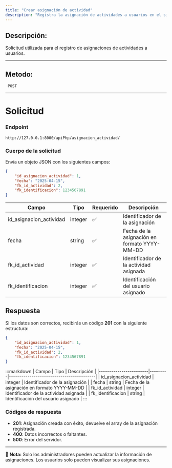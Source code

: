 ```yaml
---
title: "Crear asignación de actividad"
description: "Registra la asignación de actividades a usuarios en el sistema."
---
```


## Descripción:
Solicitud utilizada para el registro de asignaciones de actividades a usuarios.

---

## Metodo: 
```
 POST
```
---

# **Solicitud**

### **Endpoint**
```
http://127.0.0.1:8000/apiPhp/asignacion_actividad/
```

### **Cuerpo de la solicitud**
Envía un objeto JSON con los siguientes campos:

```json
{
    "id_asignacion_actividad": 1,
    "fecha": "2025-04-15",
    "fk_id_actividad": 2,
    "fk_identificacion": 1234567891
}
```

| Campo                  | Tipo    | Requerido | Descripción                            |
|------------------------|---------|-----------|------------------------------------------|
| id_asignacion_actividad | integer | ✅        | Identificador de la asignación         |
| fecha                 | string  | ✅        | Fecha de la asignación en formato YYYY-MM-DD |
| fk_id_actividad       | integer | ✅        | Identificador de la actividad asignada  |
| fk_identificacion     | integer  | ✅        | Identificación del usuario asignado    |

## **Respuesta**

Si los datos son correctos, recibirás un código **201** con la siguiente estructura:

```json
{
    "id_asignacion_actividad": 1,
    "fecha": "2025-04-15",
    "fk_id_actividad": 2,
    "fk_identificacion": 1234567891
}
```

:::markdown
| Campo                  | Tipo    | Descripción                            |
|------------------------|---------|------------------------------------------|
| id_asignacion_actividad | integer | Identificador de la asignación         |
| fecha                 | string  | Fecha de la asignación en formato YYYY-MM-DD |
| fk_id_actividad       | integer | Identificador de la actividad asignada  |
| fk_identificacion     | string  | Identificación del usuario asignado    |
:::

### **Códigos de respuesta**
- **201**: Asignación creada con éxito, devuelve el array de la asignación registrada.
- **400**: Datos incorrectos o faltantes.
- **500**: Error del servidor.

---

📄 **Nota:** Solo los administradores pueden actualizar la información de asignaciones. Los usuarios solo pueden visualizar sus asignaciones.

